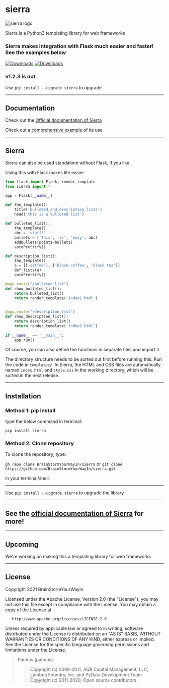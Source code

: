 # sierra

![sierra logo](https://github.com/BrainStormYourWayIn/sierra/blob/main/logo.jpg)

Sierra is a Python3 templating library for web frameworks

### Sierra makes integration with Flask much easier and faster! See the examples below



[![Downloads](https://pepy.tech/badge/sierra)](https://pepy.tech/project/sierra)    [![Downloads](https://pepy.tech/badge/sierra/month)](https://pepy.tech/project/sierra)

### v1.2.3 is out  
Use `pip install --upgrade sierra` to upgrade

________________________________

## Documentation

Check out the [Official documentation of Sierra](https://brainstormyourwayin.github.io/sierra.github.io/)

Check out a [comprehensive example](https://github.com/BrainStormYourWayIn/sierra_doc/blob/main/doc.py) of its use

________________________________

## Sierra

Sierra can also be used standalone without Flask, if you like

Using this with Flask makes life easier

```python
from flask import Flask, render_template
from sierra import *

app = Flask(__name__)

def the_template():
    title('bulleted_and_description_lists')
    head('this is a bulleted list')
    
def bulleted_list():
    the_template()
    abc = 'stuff!'
    bullets = ['This', 'is', 'easy', abc]
    addBullets(points=bullets)
    autoPrettify()

def description_list():
    the_template()
    a = [['coffee'], ['black coffee', 'black tea']]
    def_lists(a)
    autoPrettify()

@app.route("/bulleted_list")
def show_bulleted_list():
    return bulleted_list()
    return render_template('index1.html')
    

@app.route("/description_list")
def show_description_list():
    return description_list()
    return render_template('index2.html')
    
if __name__ == '__main__':
    app.run()

```
Of course, you can also define the functions in separate files and import it  

The directory structure needs to be sorted out first before running this. Run the code in `templates/`. In Sierra, the HTML and CSS files are automatically named `index.html` and `style.css` in the working directory, which will be sorted in the next release. 

________________________________

## Installation

### Method 1: pip install

type the below command in terminal:

`pip install sierra`

### Method 2: Clone repository

To clone the repository, type:

`gh repo clone BrainStormYourWayIn/sierra`
or
`git clone https://github.com/BrainStormYourWayIn/sierra.git`

in your terminal/shell.

________________________________


Use `pip install --upgrade sierra` to upgrade the library

________________________________


## See the [official documentation of Sierra](https://brainstormyourwayin.github.io/sierra.github.io/) for more!

________________________________

## Upcoming

We're working on making this a templating library for web frameworks

________________________________

## License

   Copyright 2021 BrainStormYourWayIn

   Licensed under the Apache License, Version 2.0 (the "License");
   you may not use this file except in compliance with the License.
   You may obtain a copy of the License at

       http://www.apache.org/licenses/LICENSE-2.0

   Unless required by applicable law or agreed to in writing, software
   distributed under the License is distributed on an "AS IS" BASIS,
   WITHOUT WARRANTIES OR CONDITIONS OF ANY KIND, either express or implied.
   See the License for the specific language governing permissions and
   limitations under the License.

> Pandas (pandas)
>> Copyright (c) 2008-2011, AQR Capital Management, LLC, Lambda Foundry, Inc. and PyData Development Team   
>> Copyright (c) 2011-2020, Open source contributors.
